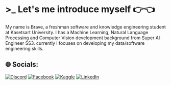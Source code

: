 # >_ Let's me introduce myself 👉👈
My name is Brave, a freshman software and knowledge engineering student at Kasetsart University. I has a Machine Learning, Natural Language Processing and Computer Vision development background from Super AI Engineer SS3. currently i focuses on developing my data/software engineering skills.

## 🌐 Socials:
[![Discord](https://img.shields.io/badge/Discord-%237289DA.svg?logo=discord&logoColor=white)](https://discord.gg/jwizzed) [![Facebook](https://img.shields.io/badge/Facebook-%231877F2.svg?logo=Facebook&logoColor=white)]([https://facebook.com/KrittinSetdhavanich](https://web.facebook.com/profile.php?id=100028080111775)) [![Kaggle](https://img.shields.io/badge/Kaggle-035a7d?style=for-the-badge&logo=kaggle&logoColor=white)]([https://instagram.com/jjkrittin](https://www.kaggle.com/maewmeow)) [![LinkedIn](https://img.shields.io/badge/LinkedIn-%230077B5.svg?logo=linkedin&logoColor=white)]([https://linkedin.com/in/KrittinSetdhavanich](https://www.linkedin.com/in/patcharawat-piyapatapeekul)) 

<!--
**Dogoh48/Dogoh48** is a ✨ _special_ ✨ repository because its `README.md` (this file) appears on your GitHub profile.

Here are some ideas to get you started:

- 🔭 I’m currently working on ...
- 🌱 I’m currently learning ...
- 👯 I’m looking to collaborate on ...
- 🤔 I’m looking for help with ...
- 💬 Ask me about ...
- 📫 How to reach me: ...
- 😄 Pronouns: ...
- ⚡ Fun fact: ...
-->
